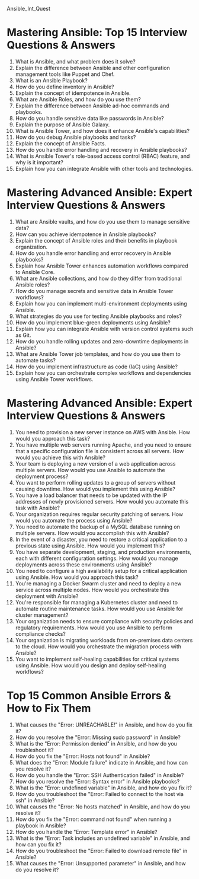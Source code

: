 Ansible_Int_Quest
# Mastering Ansible: Top 15 Interview Questions & Answers
1. What is Ansible, and what problem does it solve?
2. Explain the difference between Ansible and other configuration management tools like Puppet and Chef.
3. What is an Ansible Playbook?
4. How do you define inventory in Ansible?
5. Explain the concept of idempotence in Ansible.
6. What are Ansible Roles, and how do you use them?
7. Explain the difference between Ansible ad-hoc commands and playbooks.
8. How do you handle sensitive data like passwords in Ansible?
9. Explain the purpose of Ansible Galaxy. 
10. What is Ansible Tower, and how does it enhance Ansible's capabilities?
11. How do you debug Ansible playbooks and tasks?
12. Explain the concept of Ansible Facts.
13. How do you handle error handling and recovery in Ansible playbooks?
14. What is Ansible Tower's role-based access control (RBAC) feature, and why is it important?
15. Explain how you can integrate Ansible with other tools and technologies.


# Mastering Advanced Ansible: Expert Interview Questions & Answers
1. What are Ansible vaults, and how do you use them to manage sensitive data?
2. How can you achieve idempotence in Ansible playbooks?
3. Explain the concept of Ansible roles and their benefits in playbook organization.
4. How do you handle error handling and error recovery in Ansible playbooks?
5. Explain how Ansible Tower enhances automation workflows compared to Ansible Core.
6. What are Ansible collections, and how do they differ from traditional Ansible roles?
7. How do you manage secrets and sensitive data in Ansible Tower workflows?
8. Explain how you can implement multi-environment deployments using Ansible.
9. What strategies do you use for testing Ansible playbooks and roles?
10. How do you implement blue-green deployments using Ansible?
11. Explain how you can integrate Ansible with version control systems such as Git.
12. How do you handle rolling updates and zero-downtime deployments in Ansible?
13. What are Ansible Tower job templates, and how do you use them to automate tasks?
14. How do you implement infrastructure as code (IaC) using Ansible?
15. Explain how you can orchestrate complex workflows and dependencies using Ansible Tower workflows.


# Mastering Advanced Ansible: Expert Interview Questions & Answers
1. You need to provision a new server instance on AWS with Ansible. How would you approach this task?
2. You have multiple web servers running Apache, and you need to ensure that a specific configuration file is consistent across all servers. How would you achieve this with Ansible?
3. Your team is deploying a new version of a web application across multiple servers. How would you use Ansible to automate the deployment process?
4. You want to perform rolling updates to a group of servers without causing downtime. How would you implement this using Ansible?
5. You have a load balancer that needs to be updated with the IP addresses of newly provisioned servers. How would you automate this task with Ansible?
6. Your organization requires regular security patching of servers. How would you automate the process using Ansible?
7. You need to automate the backup of a MySQL database running on multiple servers. How would you accomplish this with Ansible?
8. In the event of a disaster, you need to restore a critical application to a previous state using Ansible. How would you implement this?
9. You have separate development, staging, and production environments, each with different configuration settings. How would you manage deployments across these environments using Ansible?
10. You need to configure a high availability setup for a critical application using Ansible. How would you approach this task?
11. You're managing a Docker Swarm cluster and need to deploy a new service across multiple nodes. How would you orchestrate this deployment with Ansible?
12. You're responsible for managing a Kubernetes cluster and need to automate routine maintenance tasks. How would you use Ansible for cluster management?
13. Your organization needs to ensure compliance with security policies and regulatory requirements. How would you use Ansible to perform compliance checks?
14. Your organization is migrating workloads from on-premises data centers to the cloud. How would you orchestrate the migration process with Ansible?
15. You want to implement self-healing capabilities for critical systems using Ansible. How would you design and deploy self-healing workflows?


# Top 15 Common Ansible Errors & How to Fix Them
1. What causes the "Error: UNREACHABLE!" in Ansible, and how do you fix it?
2. How do you resolve the "Error: Missing sudo password" in Ansible?
3. What is the "Error: Permission denied" in Ansible, and how do you troubleshoot it?
4. How do you fix the "Error: Hosts not found" in Ansible?
5. What does the "Error: Module failure" indicate in Ansible, and how can you resolve it?
6. How do you handle the "Error: SSH Authentication failed" in Ansible?
7. How do you resolve the "Error: Syntax error" in Ansible playbooks?
8. What is the "Error: undefined variable" in Ansible, and how do you fix it?
9. How do you troubleshoot the "Error: Failed to connect to the host via ssh" in Ansible?
10. What causes the "Error: No hosts matched" in Ansible, and how do you resolve it?
11. How do you fix the "Error: command not found" when running a playbook in Ansible?
12. How do you handle the "Error: Template error" in Ansible?
13. What is the "Error: Task includes an undefined variable" in Ansible, and how can you fix it?
14. How do you troubleshoot the "Error: Failed to download remote file" in Ansible?
15. What causes the "Error: Unsupported parameter" in Ansible, and how do you resolve it?